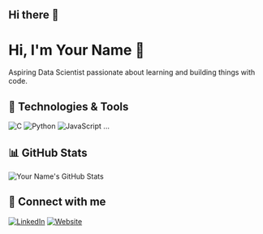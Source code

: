 ## Hi there 👋

<!--
**Agnihotri2096/Agnihotri2096** is a ✨ _special_ ✨ repository because its `README.md` (this file) appears on your GitHub profile.

Here are some ideas to get you started:

- 🔭 I’m currently working on ...
- 🌱 I’m currently learning ...
- 👯 I’m looking to collaborate on ...
- 🤔 I’m looking for help with ...
- 💬 Ask me about ...
- 📫 How to reach me: ...
- 😄 Pronouns: ...
- ⚡ Fun fact: ...
-->
# Hi, I'm Your Name 👋

Aspiring Data Scientist passionate about learning and building things with code.

## 🔧 Technologies & Tools
![C](https://img.shields.io/badge/-C-00599C?style=flat-square&logo=c)
![Python](https://img.shields.io/badge/-Python-3776AB?style=flat-square&logo=python)
![JavaScript](https://img.shields.io/badge/-JavaScript-F7DF1E?style=flat-square&logo=javascript)
...

## 📊 GitHub Stats
![Your Name's GitHub Stats](https://github-readme-stats.vercel.app/api?username=yourusername&show_icons=true&theme=radical)

## 🔗 Connect with me
[![LinkedIn](https://img.shields.io/badge/LinkedIn-blue?style=flat-square&logo=linkedin)](https://linkedin.com/in/yourprofile)
[![Website](https://img.shields.io/badge/Website-Visit-brightgreen?style=flat-square)](https://yourwebsite.com)

